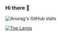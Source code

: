 ### Hi there 👋

<!--
**Glorious-TaehanL/Glorious-TaehanL** is a ✨ _special_ ✨ repository because its `README.md` (this file) appears on your GitHub profile.

Here are some ideas to get you started:

- 🔭 I’m currently working on ...
- 🌱 I’m currently learning ...
- 👯 I’m looking to collaborate on ...
- 🤔 I’m looking for help with ...
- 💬 Ask me about ...
- 📫 How to reach me: ...
- 😄 Pronouns: ...
- ⚡ Fun fact: ...
-->

![Anurag's GitHub stats](https://github-readme-stats.vercel.app/api?username=Glorious-TaehanL&show_icons=true&theme=transparent)

[![Top Langs](https://github-readme-stats.vercel.app/api/top-langs/?username=Glorious-TaehanL&layout=compact&theme=transparent)](https://github.com/Glorious-TaehanL/github-readme-stats)
